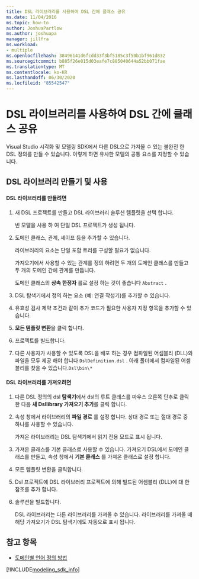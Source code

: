 ```yaml
---
title: DSL 라이브러리를 사용하여 DSL 간에 클래스 공유
ms.date: 11/04/2016
ms.topic: how-to
author: JoshuaPartlow
ms.author: joshuapa
manager: jillfra
ms.workload:
- multiple
ms.openlocfilehash: 38496141d6fcdd33f3bf5185c3f50b1bf961d832
ms.sourcegitcommit: b885f26e015d03eafe7c885040644a52bb071fae
ms.translationtype: MT
ms.contentlocale: ko-KR
ms.lasthandoff: 06/30/2020
ms.locfileid: "85542547"
---
```

# <a name="sharing-classes-between-dsls-by-using-a-dsl-library"></a>DSL 라이브러리를 사용하여 DSL 간에 클래스 공유
Visual Studio 시각화 및 모델링 SDK에서 다른 DSL으로 가져올 수 있는 불완전 한 DSL 정의를 만들 수 있습니다. 이렇게 하면 유사한 모델의 공통 요소를 지정할 수 있습니다.

## <a name="creating-and-using-dsl-libraries"></a>DSL 라이브러리 만들기 및 사용

#### <a name="to-create-a-dsl-library"></a>DSL 라이브러리를 만들려면

1. 새 DSL 프로젝트를 만들고 DSL 라이브러리 솔루션 템플릿을 선택 합니다.

     빈 모델을 사용 하 여 단일 DSL 프로젝트가 생성 됩니다.

2. 도메인 클래스, 관계, 셰이프 등을 추가할 수 있습니다.

     라이브러리의 요소는 단일 포함 트리를 구성할 필요가 없습니다.

     가져오기에서 사용할 수 있는 관계를 정의 하려면 두 개의 도메인 클래스를 만들고 두 개의 도메인 간에 관계를 만듭니다.

     도메인 클래스의 **상속 한정자** 를로 설정 하는 것이 좋습니다 `Abstract` .

3. DSL 탐색기에서 정의 하는 요소 (예: 연결 작성기)를 추가할 수 있습니다.

4. 유효성 검사 제약 조건과 같이 추가 코드가 필요한 사용자 지정 항목을 추가할 수 있습니다.

5. **모든 템플릿 변환**을 클릭 합니다.

6. 프로젝트를 빌드합니다.

7. 다른 사용자가 사용할 수 있도록 DSL을 배포 하는 경우 컴파일된 어셈블리 (DLL)와 파일을 모두 제공 해야 합니다 `DslDefinition.dsl` . 아래 폴더에서 컴파일된 어셈블리를 찾을 수 있습니다.`Dsl\bin\*`

#### <a name="to-import-a-dsl-library"></a>DSL 라이브러리를 가져오려면

1. 다른 DSL 정의의 dsl **탐색기**에서 dsl의 루트 클래스를 마우스 오른쪽 단추로 클릭 한 다음 **새 Dsllibrary 가져오기 추가**를 클릭 합니다.

2. 속성 창에서 라이브러리의 **파일 경로** 를 설정 합니다. 상대 경로 또는 절대 경로 중 하나를 사용할 수 있습니다.

    가져온 라이브러리는 DSL 탐색기에서 읽기 전용 모드로 표시 됩니다.

3. 가져온 클래스를 기본 클래스로 사용할 수 있습니다. 가져오기 DSL에서 도메인 클래스를 만들고, 속성 창에서 **기본 클래스** 를 가져온 클래스로 설정 합니다.

4. 모든 템플릿 변환을 클릭합니다.

5. Dsl 프로젝트에 DSL 라이브러리 프로젝트에 의해 빌드된 어셈블리 (DLL)에 대 한 참조를 추가 합니다.

6. 솔루션을 빌드합니다.

   DSL 라이브러리는 다른 라이브러리를 가져올 수 있습니다. 라이브러리를 가져올 때 해당 가져오기가 DSL 탐색기에도 자동으로 표시 됩니다.

## <a name="see-also"></a>참고 항목

- [도메인별 언어 정의 방법](../modeling/how-to-define-a-domain-specific-language.md)

[!INCLUDE[modeling_sdk_info](includes/modeling_sdk_info.md)]
